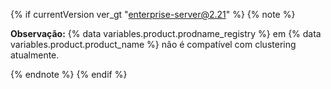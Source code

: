 {% if currentVersion ver_gt "enterprise-server@2.21" %}
{% note %}

**Observação:** {% data variables.product.prodname_registry %} em {% data variables.product.product_name %} não é compatível com clustering atualmente.

{% endnote %}
{% endif %}
